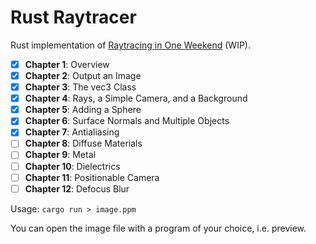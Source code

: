 # Rust Raytracer

Rust implementation of [Raytracing in One Weekend](https://raytracing.github.io/books/RayTracingInOneWeekend.html) (WIP).
- [x] **Chapter 1**: Overview
- [x] **Chapter 2**: Output an Image
- [x] **Chapter 3**: The vec3 Class
- [x] **Chapter 4**: Rays, a Simple Camera, and a Background
- [x] **Chapter 5**: Adding a Sphere
- [x] **Chapter 6**: Surface Normals and Multiple Objects
- [x] **Chapter 7**: Antialiasing
- [ ] **Chapter 8**: Diffuse Materials
- [ ] **Chapter 9**: Metal
- [ ] **Chapter 10**: Dielectrics
- [ ] **Chapter 11**: Positionable Camera
- [ ] **Chapter 12**: Defocus Blur

Usage: `cargo run > image.ppm`

You can open the image file with a program of your choice, i.e. preview.